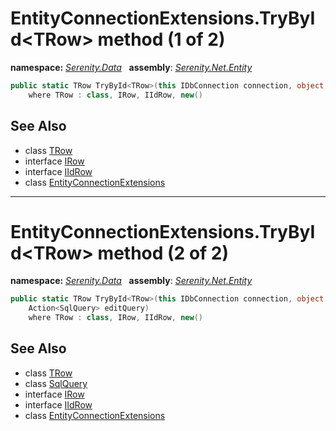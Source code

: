 # EntityConnectionExtensions.TryById&lt;TRow&gt; method (1 of 2)
**namespace:** *[Serenity.Data](../../README.md#serenity.data-namespace)*   **assembly**: *[Serenity.Net.Entity](../../README.md)*

```csharp
public static TRow TryById<TRow>(this IDbConnection connection, object id)
    where TRow : class, IRow, IIdRow, new()
```

## See Also

* class [TRow](../Serenity.Net.Entity/../EntityConnectionExtensions.TRow.md)
* interface [IRow](../IRow.md)
* interface [IIdRow](../IIdRow.md)
* class [EntityConnectionExtensions](../EntityConnectionExtensions.md)

---

# EntityConnectionExtensions.TryById&lt;TRow&gt; method (2 of 2)
**namespace:** *[Serenity.Data](../../README.md#serenity.data-namespace)*   **assembly**: *[Serenity.Net.Entity](../../README.md)*

```csharp
public static TRow TryById<TRow>(this IDbConnection connection, object id, 
    Action<SqlQuery> editQuery)
    where TRow : class, IRow, IIdRow, new()
```

## See Also

* class [TRow](../Serenity.Net.Entity/../EntityConnectionExtensions.TRow.md)
* class [SqlQuery](../Serenity.Net.Data/../SqlQuery.md)
* interface [IRow](../IRow.md)
* interface [IIdRow](../IIdRow.md)
* class [EntityConnectionExtensions](../EntityConnectionExtensions.md)